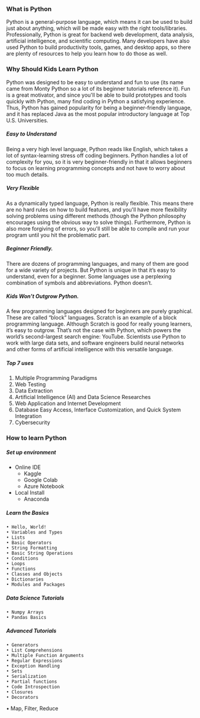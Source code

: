 ### What is Python
Python is a general-purpose language, which means it can be used to build just about anything, which will be made easy with the right tools/libraries.
Professionally, Python is great for backend web development, data analysis, artificial intelligence, and scientific computing. Many developers have also used Python to build productivity tools, games, and desktop apps, so there are plenty of resources to help you learn how to do those as well.

### Why Should Kids Learn Python
Python was designed to be easy to understand and fun to use (its name came from Monty Python so a lot of its beginner tutorials reference it). Fun is a great motivator, and since you'll be able to build prototypes and tools quickly with Python, many find coding in Python a satisfying experience. Thus, Python has gained popularity for being a beginner-friendly language, and it has replaced Java as the most popular introductory language at Top U.S. Universities.
##### Easy to Understand
Being a very high level language, Python reads like English, which takes a lot of syntax-learning stress off coding beginners. Python handles a lot of complexity for you, so it is very beginner-friendly in that it allows beginners to focus on learning programming concepts and not have to worry about too much details.
##### Very Flexible
As a dynamically typed language, Python is really flexible. This means there are no hard rules on how to build features, and you'll have more flexibility solving problems using different methods (though the Python philosophy encourages using the obvious way to solve things). Furthermore, Python is also more forgiving of errors, so you'll still be able to compile and run your program until you hit the problematic part.
##### Beginner Friendly.
There are dozens of programming languages, and many of them are good for a wide variety of projects. But Python is unique in that it’s easy to understand, even for a beginner. Some languages use a perplexing combination of symbols and abbreviations. Python doesn’t.
##### Kids Won’t Outgrow Python.
A few programming languages designed for beginners are purely graphical. These are called “block” languages. Scratch is an example of a block programming language. Although Scratch is good for really young learners, it’s easy to outgrow.
That’s not the case with Python, which powers the world’s second-largest search engine: YouTube. Scientists use Python to work with large data sets, and software engineers build neural networks and other forms of artificial intelligence with this versatile language.
##### Top 7 uses
1. Multiple Programming Paradigms 
2. Web Testing 
3. Data Extraction 
4. Artificial Intelligence (AI) and Data Science Researches 
5. Web Application and Internet Development 
6. Database Easy Access, Interface Customization, and Quick System Integration 
7. Cybersecurity

### How to learn Python

##### Set up environment

- Online IDE
  - Kaggle
  - Google Colab
  - Azure Notebook
- Local Install
  - Anaconda

##### Learn the Basics
	• Hello, World!
	• Variables and Types
	• Lists
	• Basic Operators
	• String Formatting
	• Basic String Operations
	• Conditions
	• Loops
	• Functions
	• Classes and Objects
	• Dictionaries
	• Modules and Packages
##### Data Science Tutorials
	• Numpy Arrays
	• Pandas Basics
##### Advanced Tutorials
	• Generators
	• List Comprehensions
	• Multiple Function Arguments
	• Regular Expressions
	• Exception Handling
	• Sets
	• Serialization
	• Partial functions
	• Code Introspection
	• Closures
	• Decorators
  • Map, Filter, Reduce
